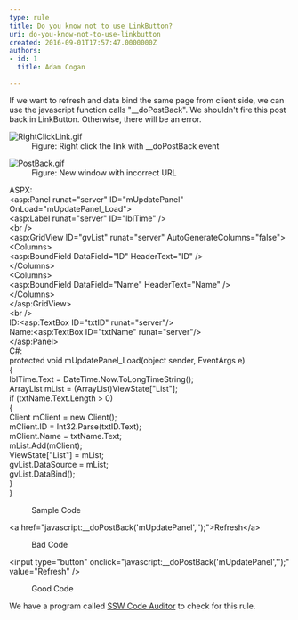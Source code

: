 ```yaml
---
type: rule
title: Do you know not to use LinkButton?
uri: do-you-know-not-to-use-linkbutton
created: 2016-09-01T17:57:47.0000000Z
authors:
- id: 1
  title: Adam Cogan

---
```




<span class='intro'> If we want to refresh and data bind the same page from client side, we can use the javascript function calls &quot;__doPostBack&quot;. We shouldn't fire this post back in LinkButton. Otherwise, there will be an error.<br> </span>

<dl class="image"><dt><img src="/PublishingImages/RightClickLink.gif" alt="RightClickLink.gif" /></dt><dd>Figure&#58; Right click the link with __doPostBack event&#160; ​
</dd></dl><dl class="image"><dt><img src="/PublishingImages/PostBack.gif" alt="PostBack.gif" /></dt><dd>Figure&#58; New window with incorrect URL</dd></dl>

   <p class="ssw15-rteElement-CodeArea">ASPX&#58;<br>&lt;asp&#58;Panel runat=&quot;server&quot; ID=&quot;mUpdatePanel&quot; OnLoad=&quot;mUpdatePanel_Load&quot;&gt;<br> &lt;asp&#58;Label runat=&quot;server&quot; ID=&quot;lblTime&quot; /&gt;<br> &lt;br /&gt;<br> &lt;asp&#58;GridView ID=&quot;gvList&quot; runat=&quot;server&quot; AutoGenerateColumns=&quot;false&quot;&gt;<br> &lt;Columns&gt;<br> &lt;asp&#58;BoundField DataField=&quot;ID&quot; HeaderText=&quot;ID&quot; /&gt;<br> &lt;/Columns&gt;<br> &lt;Columns&gt;<br> &lt;asp&#58;BoundField DataField=&quot;Name&quot; HeaderText=&quot;Name&quot; /&gt;<br> &lt;/Columns&gt;<br> &lt;/asp&#58;GridView&gt;<br> &lt;br /&gt;<br> ID&#58;&lt;asp&#58;TextBox ID=&quot;txtID&quot; runat=&quot;server&quot;/&gt;<br> Name&#58;&lt;asp&#58;TextBox ID=&quot;txtName&quot; runat=&quot;server&quot;/&gt;<br>&lt;/asp&#58;Panel&gt;<br>C#&#58;<br>protected void mUpdatePanel_Load(object sender, EventArgs e)<br>&#123;<br> lblTime.Text = DateTime.Now.ToLongTimeString();<br> ArrayList mList = (ArrayList)ViewState[&quot;List&quot;];<br> if (txtName.Text.Length &gt; 0)<br> &#123;<br> Client mClient = new Client();<br> mClient.ID = Int32.Parse(txtID.Text);<br> mClient.Name = txtName.Text;<br> mList.Add(mClient);<br> ViewState[&quot;List&quot;] = mList;<br> gvList.DataSource = mList;<br> gvList.DataBind();<br> &#125;<br>&#125;<br></p><dd class="ssw15-rteElement-FigureNormal"> Sample Code​​​ </dd><p class="ssw15-rteElement-CodeArea">​​​&lt;a href=&quot;javascript&#58;__doPostBack('mUpdatePanel','');&quot;&gt;Refresh&lt;/a&gt; </p><dd class="ssw15-rteElement-FigureBad"> Bad Code​ </dd><p class="ssw15-rteElement-CodeArea">&lt;input type=&quot;button&quot; onclick=&quot;javascript&#58;__doPostBack('mUpdatePanel','');&quot; value=&quot;Refresh&quot; /&gt; </p><dd class="ssw15-rteElement-FigureGood"> Good Code​ </dd><p class="ssw15-rteElement-YellowBorderBox">We have a program called&#160;<a href="https&#58;//www.ssw.com.au/ssw/CodeAuditor/">SSW Code Auditor</a>&#160;to check for this rule.​<br></p><p>​<br></p>


